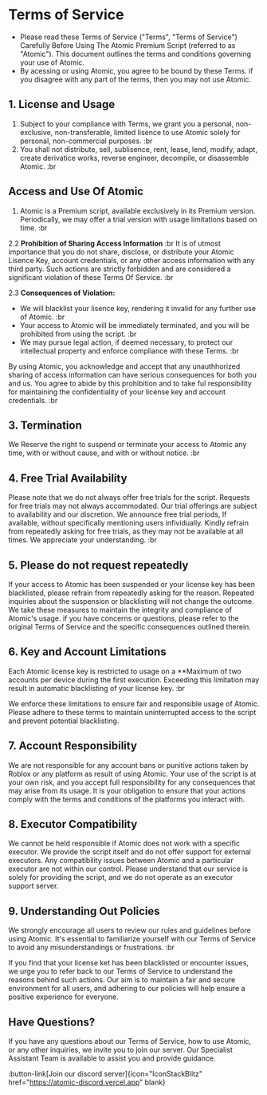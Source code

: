 # Terms of Service

- Please read these Terms of Service ("Terms", "Terms of Service") Carefully Before Using The Atomic Premium Script (referred to as "Atomic"). This document outlines the terms and conditions governing your use of Atomic.
- By acessing or using Atomic, you agree to be bound by these Terms. if you disagree with any part of the terms, then you may not use Atomic.

## 1. License and Usage

1. Subject to your compliance with Terms, we grant you a personal, non-exclusive, non-transferable, limited lisence to use Atomic solely for personal, non-commercial purposes. :br
2. You shall not distribute, sell, sublisence, rent, lease, lend, modify, adapt, create derivatice works, reverse engineer, decompile, or disassemble Atomic. :br

## Access and Use Of Atomic

1. Atomic is a Premium script, available exclusively in its Premium version. Periodically, we may offer a trial version with usage limitations based on time. :br

2.2 **Prohibition of Sharing Access Information** :br 
It is of utmost importance that you do not share, disclose, or distribute your Atomic Lisence Key, account credentials, or any other access information with any third party. Such actions are strictly forbidden and are considered a significant violation of these Terms Of Service. :br

2.3 **Consequences of Violation:**
- We will blacklist your lisence key, rendering it invalid for any further use of Atomic. :br
- Your access to Atomic will be immediately terminated, and you will be prohibited from using the script. :br 
- We may pursue legal action, if deemed necessary, to protect our intellectual property and enforce compliance with these Terms. :br 

By using Atomic, you acknowledge and accept that any unauthhorized sharing of access information can have serious consequences for both you and us. You agree to abide by this prohibition and to take ful responsibility for maintaining the confidentiality of your license key and account credentials. :br 

## 3. Termination

We Reserve the right to suspend or terminate your access to Atomic any time, with or without cause, and with or without notice. :br 

## 4. Free Trial Availability

Please note that we do not always offer free trials for the script. Requests for free trials may not always accommodated. Our trial offerings are subject to availability and our discretion. We announce free trial periods, If available, without specifically mentioning users infividually. Kindly refrain from repeatedly asking for free trials, as they may not be available at all times. We appreciate your understanding. :br

## 5. Please do not request repeatedly

If your access to Atomic has been suspended or your license key has been blacklisted, please refrain from repeatedly asking for the reason. Repeated inquiries about the suspension or blacklisting will not change the outcome. We take these measures to maintain the integrity and compliance of Atomic's usage. if you have concerns or questions, please refer to the original Terms of Service and the specific consequences outlined therein.

## 6. Key and Account Limitations

Each Atomic license key is restricted to usage on a **Maximum of two accounts per device during the first execution. Exceeding this limitation may result in automatic blacklisting of your license key. :br 

We enforce these limitations to ensure fair and responsible usage of Atomic. Please adhere to these terms to maintain uninterrupted access to the script and prevent potential blacklisting.

## 7. Account Responsibility

We are not responsible for any account bans or punitive actions taken by Roblox or any platform as result of using Atomic. Your use of the script is at your own risk, and you accept full responsibility for any consequences that may arise from its usage. It is your obligation to ensure that your actions comply with the terms and conditions of the platforms you interact with.

## 8. Executor Compatibility

We cannot be held responsible if Atomic does not work with a specific executor. We provide the script itself and do not offer support for external executors. Any compatibility issues between Atomic and a particular executor are not within our control. Please understand that our service is solely for providing the script, and we do not operate as an executor support server.

## 9. Understanding Out Policies

We strongly encourage all users to review our rules and guidelines before using Atomic. It's essential to familiarize yourself with our Terms of Service to avoid any misunderstandings or frustrations. :br 

If you find that your license ket has been blacklisted or encounter issues, we urge you to refer back to our Terms of Service to understand the reasons behind such actions. Our aim is to maintain a fair and secure environment for all users, and adhering to our policies will help ensure a positive experience for everyone.

## Have Questions?

If you have any questions about our Terms of Service, how to use Atomic, or any other inquiries, we invite you to join our server. Our Specialist Assistant Team is available to assist you and provide guidance.

:button-link[Join our discord server]{icon="IconStackBlitz" href="https://atomic-discord.vercel.app" blank}

